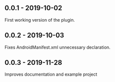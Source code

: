 ## 0.0.1 - 2019-10-02

First working version of the plugin.

## 0.0.2 - 2019-10-03

Fixes AndroidManifest.xml unnecessary declaration.

## 0.0.3 - 2019-11-28

Improves documentation and example project